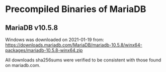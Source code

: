 # Precompiled Binaries of MariaDB

## MariaDB v10.5.8

Windows was downloaded on 2021-01-19 from: https://downloads.mariadb.com/MariaDB/mariadb-10.5.8/winx64-packages/mariadb-10.5.8-winx64.zip

All downloads sha256sums were verified to be consistent with those found on mariadb.com.

